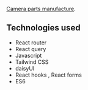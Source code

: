 

[Camera parts manufacture](https://camera-parts-manufacture-99041.web.app/).

## Technologies used

* React router
* React query
* Javascript
* Tailwind CSS
* daisyUI
* React hooks , React forms
* ES6